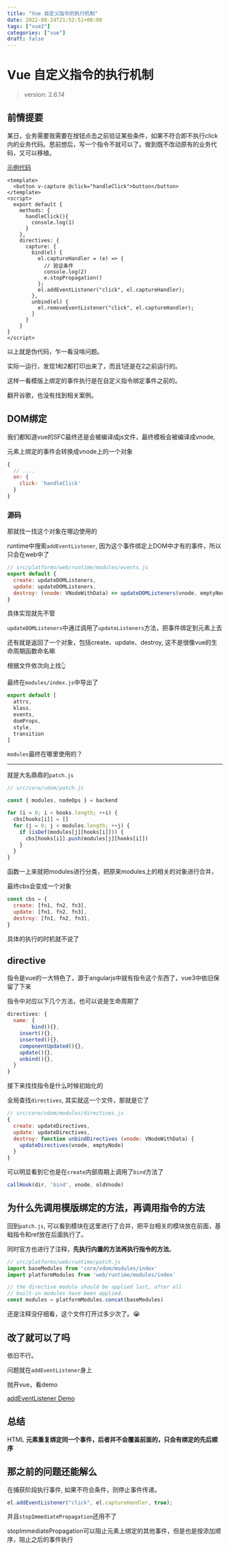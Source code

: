 ```yaml
---
title: "Vue 自定义指令的执行机制"
date: 2022-08-24T21:52:51+08:00
tags: ["vue2"]
categories: ["vue"]
draft: false
---
```




# Vue 自定义指令的执行机制



> version: 2.6.14



## 前情提要



某日，业务需要我需要在按钮点击之前验证某些条件，如果不符合即不执行click内的业务代码。思前想后，写一个指令不就可以了。做到既不改动原有的业务代码，又可以移植。

[示例代码](https://code.juejin.cn/pen/7135444502663135245)

```vue
<template>
  <button v-capture @click="handleClick">button</button>
</template>
<script>
  export default {
    methods: {
      handleClick(){
        console.log(1)
      }
    },
    directives: {
      capture: {
        bind(el) {
          el.captureHandler = (e) => {
            // 验证条件
            console.log(2)
            e.stopPropagation()
          };
          el.addEventListener("click", el.captureHandler);
        },
        unbind(el) {
          el.removeEventListener("click", el.captureHandler);
        }
      }
    }
}
</script>
```



以上就是伪代码，乍一看没啥问题。

实际一运行，发现1和2都打印出来了，而且1还是在2之前运行的。

这样一看模版上绑定的事件执行是在自定义指令绑定事件之前的。

翻开谷歌，也没有找到相关案例。



## DOM绑定



我们都知道vue的SFC最终还是会被编译成js文件，最终模板会被编译成vnode,

元素上绑定的事件会转换成vnode上的一个对象

```javascript
{
  // ....
  on: {
    click: 'handleClick'
  }
}
```



### 源码

那就找一找这个对象在哪边使用的

runtime中搜索`addEventListener`, 因为这个事件绑定上DOM中才有的事件，所以只会在web中了

```javascript
// src/platforms/web/runtime/modules/events.js
export default {
  create: updateDOMListeners,
  update: updateDOMListeners,
  destroy: (vnode: VNodeWithData) => updateDOMListeners(vnode, emptyNode)
}
```

具体实现就先不管

`updateDOMListeners`中通过调用了`updateListeners`方法，把事件绑定到元素上去

还有就是返回了一个对象，包括create、update、destroy, 这不是很像vue的生命周期函数命名嘛



根据文件依次向上找👆

最终在`modules/index.js`中导出了

```javascript
export default [
  attrs,
  klass,
  events,
  domProps,
  style,
  transition
]
```



`modules`最终在哪里使用的？

-----

就是大名鼎鼎的`patch.js`

```javascript
// src/core/vdom/patch.js

const { modules, nodeOps } = backend

for (i = 0; i < hooks.length; ++i) {
  cbs[hooks[i]] = []
  for (j = 0; j < modules.length; ++j) {
    if (isDef(modules[j][hooks[i]])) {
      cbs[hooks[i]].push(modules[j][hooks[i]])
    }
  }
}
```



函数一上来就把modules进行分类，把原来modules上的相关的对象进行合并，

最终cbs会变成一个对象

```javascript
const cbs = {
  create: [fn1, fn2, fn3],
  update: [fn1, fn2, fn3],
  destroy: [fn1, fn2, fn3],
}
```



具体的执行的时机就不说了



## directive

指令是vue的一大特色了，源于angularjs中就有指令这个东西了，vue3中依旧保留了下来

指令中对应以下几个方法，也可以说是生命周期了

```javascript
directives: {
  name: {
		bind(){},
    insert(){},
    inserted(){},
    componentUpdated(){},
    update(){},
    unbind(){},
  }
}
```



接下来找找指令是什么时候初始化的

全局查找`directives`, 其实就这一个文件，那就是它了

```javascript
// src/core/vdom/modules/directives.js
{
  create: updateDirectives,
  update: updateDirectives,
  destroy: function unbindDirectives (vnode: VNodeWithData) {
    updateDirectives(vnode, emptyNode)
  }
}
```



可以明显看到它也是在`create`内部周期上调用了`bind`方法了

```js
callHook(dir, 'bind', vnode, oldVnode)
```



## 为什么先调用模版绑定的方法，再调用指令的方法



回到`patch.js`, 可以看到模块在这里进行了合并，把平台相关的模块放在前面，基础指令和ref放在后面执行了。

同时官方也进行了注释，**先执行内置的方法再执行指令的方法**。

```js
// src/platforms/web/runtime/patch.js
import baseModules from 'core/vdom/modules/index'
import platformModules from 'web/runtime/modules/index'

// the directive module should be applied last, after all
// built-in modules have been applied.
const modules = platformModules.concat(baseModules)
```



还是注释没仔细看，这个文件打开过多少次了。😭



## 改了就可以了吗

依旧不行。

问题就在`addEventListener`身上

抛开vue，看demo

[addEventListener Demo](https://code.juejin.cn/pen/7135578834065653796)



## 总结



HTML **元素重复绑定同一个事件，后者并不会覆盖前面的，只会有绑定的先后顺序**



## 那之前的问题还能解么



在捕获阶段执行事件, 如果不符合条件，则停止事件传递。

```js
el.addEventListener("click", el.captureHandler, true);
```



并且`stopImmediatePropagation`还用不了

stopImmediatePropagation可以阻止元素上绑定的其他事件，但是也是按添加顺序，阻止之后的事件执行















